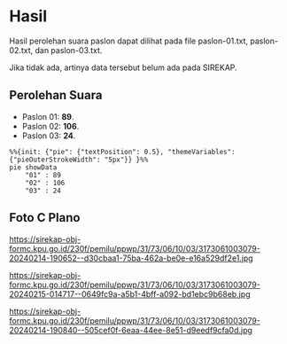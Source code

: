 # Hasil

Hasil perolehan suara paslon dapat dilihat pada file paslon-01.txt, paslon-02.txt, dan paslon-03.txt.

Jika tidak ada, artinya data tersebut belum ada pada SIREKAP.

## Perolehan Suara

 * Paslon 01: **89**.
 * Paslon 02: **106**.
 * Paslon 03: **24**.

```mermaid
%%{init: {"pie": {"textPosition": 0.5}, "themeVariables": {"pieOuterStrokeWidth": "5px"}} }%%
pie showData
    "01" : 89
    "02" : 106
    "03" : 24
```
## Foto C Plano

https://sirekap-obj-formc.kpu.go.id/230f/pemilu/ppwp/31/73/06/10/03/3173061003079-20240214-190652--d30cbaa1-75ba-462a-be0e-e16a529df2e1.jpg

https://sirekap-obj-formc.kpu.go.id/230f/pemilu/ppwp/31/73/06/10/03/3173061003079-20240215-014717--0649fc9a-a5b1-4bff-a092-bd1ebc9b68eb.jpg

https://sirekap-obj-formc.kpu.go.id/230f/pemilu/ppwp/31/73/06/10/03/3173061003079-20240214-190840--505cef0f-6eaa-44ee-8e51-d9eedf9cfa0d.jpg
